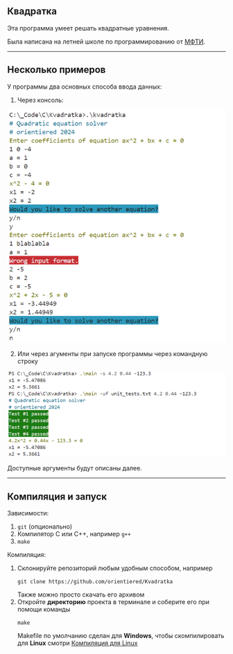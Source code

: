 Квадратка
---------------------
Эта программа умеет решать квадратные уравнения.

Была написана на летней школе по программированию от [МФТИ](https://mipt.ru).

---------------------
## Несколько примеров

У программы два основных способа ввода данных:

1. Через консоль:

<img src="docs/Example_console.png" class='round'>

2. Или через агументы при запуске программы через командную строку

<img src="docs/Example_args.png" class='round'>

Доступные аргументы будут описаны далее.

---------------
## Компиляция и запуск

Зависимости:
1. `git` (опционально)
2. Компилятор C или C++, например `g++`
3. `make`

Компиляция:
1. Склонируйте репозиторий любым удобным способом, например
    ```
    git clone https://github.com/orientiered/Kvadratka
    ```
    Также можно просто скачать его архивом
2. Откройте <b>директорию</b> проекта в терминале и соберите его при помощи команды
    ```
    make
    ```
    Makefile по умолчанию сделан для <b>Windows</b>, чтобы скомпилировать для <b>Linux</b> смотри [Компиляция для Linux](https://google.com)
